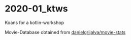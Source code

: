 # 2020-01_ktws
Koans for a kotlin-workshop

Movie-Database obtained from [danielgrijalva/movie-stats](https://github.com/danielgrijalva/movie-stats)